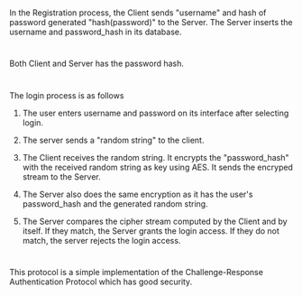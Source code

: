 #

In the Registration process, the Client sends "username" and hash of password
generated "hash(password)" to the Server. The Server inserts the username and
password_hash in its database.

#

Both Client and Server has the password hash.

#

The login process is as follows

1. The user enters username and password on its interface after selecting login.

2. The server sends a "random string" to the client.

3. The Client receives the random string. It encrypts the "password_hash"
with the received random string as key using AES. It sends the encryped stream
to the Server.

4. The Server also does the same encryption as it has the user's password_hash
and the generated random string.

5. The Server compares the cipher stream computed by the Client and by itself.
If they match, the Server grants the login access. If they do not match, the
server rejects the login access.

#

This protocol is a simple implementation of the Challenge-Response
Authentication Protocol which has good security. 

#

